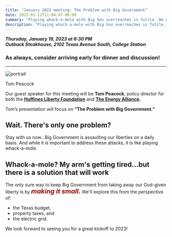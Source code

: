 ```yaml
---
title: "January 2023 meeting: The Problem with Big Government"
date: 2023-01-12T11:04:47-06:00
summary: "Playing whack-a-mole with Big Gov overreaches is futile. We need to reduce its size."
description: "Playing whack-a-mole with Big Gov overreaches is futile. We need to reduce its size."
---
```


**_Thursday, January 19, 2023 at 6:30 PM_**  
**_<strong><span class="hilite">Outback Steakhouse</span></strong>, 2102 Texas Avenue South, College Station_**

### As always, consider arriving early for dinner and discussion!

---

<div class="align-right" style="width:30%;">
<img src="/img/tom-peacock-portrait.jpg" alt="portrait">  
<p>Tom Peacock</p>
</div>

Our guest speaker for this meeting will be **Tom Peacock**, policy director for both the **[Huffines Liberty Foundation](https://huffinesliberty.com/)** and **[The Energy Alliance](https://www.theenergyalliance.com/).**  

Tom’s presentation will focus on **“The Problem with Big Government.”**  

## Wait. There's only one problem?

Stay with us now...Big Government is assaulting our liberties on a daily basis. And while it is important to address these attacks, it is like playing whack-a-mole. 

## Whack-a-mole? My arm's getting tired...but there is a solution that will work

The only sure way to keep Big Government from taking away our God-given liberty is by <span style="font-size:20px;font-style:italic;font-weight: bold;color: #900;">making it small.</span> We'll explore this from the perspective of:

- the Texas budget, 
- property taxes, and 
- the electric grid.  

We look forward to seeing you for a great kickoff to 2023!